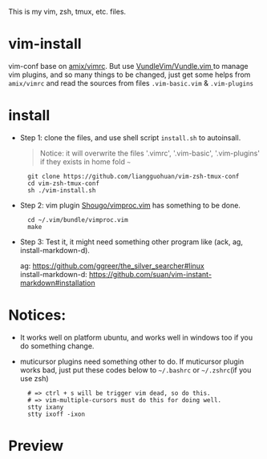 This is my vim, zsh, tmux, etc. files.

# vim-install
vim-conf base on [amix/vimrc](https://github.com/amix/vimrc). But use [ VundleVim/Vundle.vim ](https://github.com/VundleVim/Vundle.vim) to manage vim plugins,
and so many things to be changed, just get some helps from `amix/vimrc` and read the sources from files `.vim-basic.vim` & `.vim-plugins`

# install

- Step 1: clone the files, and use shell script `install.sh` to autoinsall.
  > Notice: it will overwrite the files '.vimrc', '.vim-basic', '.vim-plugins' if they exists in home fold `~`

        git clone https://github.com/liangguohuan/vim-zsh-tmux-conf
        cd vim-zsh-tmux-conf
        sh ./vim-install.sh

- Step 2: vim plugin [Shougo/vimproc.vim](https://github.com/Shougo/vimproc.vim) has something to be done.

        cd ~/.vim/bundle/vimproc.vim
        make

- Step 3: Test it, it might need something other program like (ack, ag, install-markdown-d).

    ag: https://github.com/ggreer/the_silver_searcher#linux  
    install-markdown-d: https://github.com/suan/vim-instant-markdown#installation

# Notices:
- It works well on platform ubuntu, and works well in windows too if you do something change.
- muticursor plugins need something other to do. If muticursor plugin works bad, just put these codes below to `~/.bashrc` or `~/.zshrc`(if you use zsh)

        # => ctrl + s will be trigger vim dead, so do this.
        # => vim-multiple-cursors must do this for doing well.
        stty ixany
        stty ixoff -ixon


# Preview
<div align="center">
<img alt="" src="https://raw.githubusercontent.com/liangguohuan/vim-zsh-tmux-conf/master/preview.png" />
<br><br>
</div>
